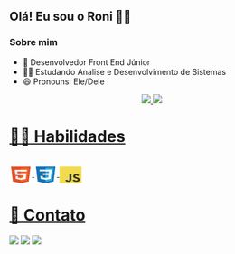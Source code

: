 ## Olá! Eu sou o Roni 👨‍💻

### Sobre mim 

- 🔭 Desenvolvedor Front End Júnior
- 👨‍🎓 Estudando Analise e Desenvolvimento de Sistemas
- 😄 Pronouns: Ele/Dele

<div align="center">
  <a href="https://github.com/ronithade">
  <img height="180em" src="https://github-readme-stats.vercel.app/api?username=ronithade&show_icons=true&theme=dracula&include_all_commits=true&count_private=true"/>
  <img height="180em" src="https://github-readme-stats.vercel.app/api/top-langs/?username=ronithade&layout=compact&langs_count=7&theme=dracula"/>
</div>
  
  
  # 🐱‍👤 Habilidades
  <div style="display: inline_block"><br>
  
  <img align="center" alt="HTML" height="30" width="40" src="https://raw.githubusercontent.com/devicons/devicon/master/icons/html5/html5-original.svg">
  <img align="center" alt="CSS" height="30" width="40" src="https://raw.githubusercontent.com/devicons/devicon/master/icons/css3/css3-original.svg">
  <img align="center" alt="JS" height="30" width="40" src="https://raw.githubusercontent.com/devicons/devicon/master/icons/javascript/javascript-original.svg">

</div>
  
  ##
  
  # 📩 Contato
  
  
  <div> 
  <a href="https://www.instagram.com/athayde_roni/" target="_blank"><img src="https://img.shields.io/badge/-Instagram-%23E4405F?style=for-the-badge&logo=instagram&logoColor=white" target="_blank"></a>
  <a href = "mailto:pontes014@gmail.com"><img src="https://img.shields.io/badge/-Gmail-%23333?style=for-the-badge&logo=gmail&logoColor=white" target="_blank"></a>
  <a href="https://www.linkedin.com/in/roni-athayde"  target="_blank"><img src="https://img.shields.io/badge/-LinkedIn-%230077B5?style=for-the-badge&logo=linkedin&logoColor=white" target="_blank"></a> 
 
</div>
